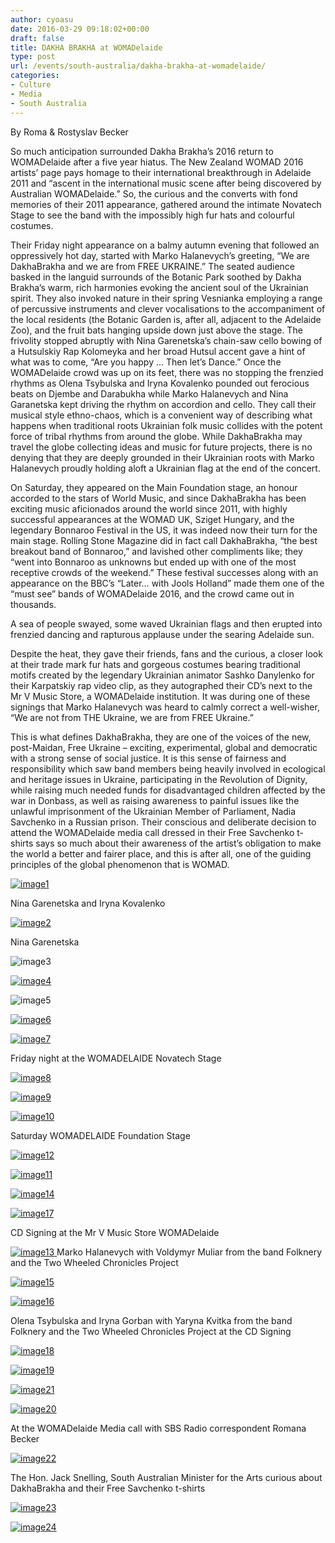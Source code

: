 ```yaml
---
author: cyoasu
date: 2016-03-29 09:18:02+00:00
draft: false
title: DAKHA BRAKHA at WOMADelaide
type: post
url: /events/south-australia/dakha-brakha-at-womadelaide/
categories:
- Culture
- Media
- South Australia
---
```


By Roma & Rostyslav Becker










So much anticipation surrounded Dakha Brakha’s 2016 return to WOMADelaide after a five year hiatus. The New Zealand WOMAD 2016 artists’ page pays homage to their international breakthrough in Adelaide 2011 and “ascent in the international music scene after being discovered by Australian WOMADelaide.” So, the curious and the converts with fond memories of their 2011 appearance, gathered around the intimate Novatech Stage to see the band with the impossibly high fur hats and colourful costumes.

Their Friday night appearance on a balmy autumn evening that followed an oppressively hot day, started with Marko Halanevych’s greeting, “We are DakhaBrakha and we are from FREE UKRAINE.” The seated audience basked in the languid surrounds of the Botanic Park soothed by Dakha Brakha’s warm, rich harmonies evoking the ancient soul of the Ukrainian spirit. They also invoked nature in their spring Vesnianka employing a range of percussive instruments and clever vocalisations to the accompaniment of the local residents (the Botanic Garden is, after all, adjacent to the Adelaide Zoo), and the fruit bats hanging upside down just above the stage. The frivolity stopped abruptly with Nina Garenetska’s chain-saw cello bowing of a Hutsulskiy Rap Kolomeyka and her broad Hutsul accent gave a hint of what was to come, “Are you happy … Then let’s Dance.” Once the WOMADelaide crowd was up on its feet, there was no stopping the frenzied rhythms as Olena Tsybulska and Iryna Kovalenko pounded out ferocious beats on Djembe and Darabukha while Marko Halanevych and Nina Garanetska kept driving the rhythm on accordion and cello. They call their musical style ethno-chaos, which is a convenient way of describing what happens when traditional roots Ukrainian folk music collides with the potent force of tribal rhythms from around the globe. While DakhaBrakha may travel the globe collecting ideas and music for future projects, there is no denying that they are deeply grounded in their Ukrainian roots with Marko Halanevych proudly holding aloft a Ukrainian flag at the end of the concert.

On Saturday, they appeared on the Main Foundation stage, an honour accorded to the stars of World Music, and since DakhaBrakha has been exciting music aficionados around the world since 2011, with highly successful appearances at the WOMAD UK, Sziget Hungary, and the legendary Bonnaroo Festival in the US, it was indeed now their turn for the main stage. Rolling Stone Magazine did in fact call DakhaBrakha, “the best breakout band of Bonnaroo,” and lavished other compliments like; they “went into Bonnaroo as unknowns but ended up with one of the most receptive crowds of the weekend.” These festival successes along with an appearance on the BBC’s “Later… with Jools Holland” made them one of the “must see” bands of WOMADelaide 2016, and the crowd came out in thousands.

A sea of people swayed, some waved Ukrainian flags and then erupted into frenzied dancing and rapturous applause under the searing Adelaide sun.

Despite the heat, they gave their friends, fans and the curious, a closer look at their trade mark fur hats and gorgeous costumes bearing traditional motifs created by the legendary Ukrainian animator Sashko Danylenko for their Karpatskiy rap video clip, as they autographed their CD’s next to the Mr V Music Store, a WOMADelaide institution. It was during one of these signings that Marko Halanevych was heard to calmly correct a well-wisher, “We are not from THE Ukraine, we are from FREE Ukraine.”

This is what defines DakhaBrakha, they are one of the voices of the new, post-Maidan, Free Ukraine – exciting, experimental, global and democratic with a strong sense of social justice. It is this sense of fairness and responsibility which saw band members being heavily involved in ecological and heritage issues in Ukraine, participating in the Revolution of Dignity, while raising much needed funds for disadvantaged children affected by the war in Donbass, as well as raising awareness to painful issues like the unlawful imprisonment of the Ukrainian Member of Parliament, Nadia Savchenko in a Russian prison. Their conscious and deliberate decision to attend the WOMADelaide media call dressed in their Free Savchenko t-shirts says so much about their awareness of the artist’s obligation to make the world a better and fairer place, and this is after all, one of the guiding principles of the global phenomenon that is WOMAD.

[![image1](http://www.ozeukes.com/wp-content/uploads/2016/03/image1.jpeg)
](http://www.ozeukes.com/wp-content/uploads/2016/03/image1.jpeg)


Nina Garenetska and Iryna Kovalenko




[![image2](http://www.ozeukes.com/wp-content/uploads/2016/03/image2.jpeg)
](http://www.ozeukes.com/wp-content/uploads/2016/03/image2.jpeg)




Nina Garenetska




![image3](http://www.ozeukes.com/wp-content/uploads/2016/03/image3.jpeg)





[![image4](http://www.ozeukes.com/wp-content/uploads/2016/03/image4.jpeg)
](http://www.ozeukes.com/wp-content/uploads/2016/03/image4.jpeg)




![image5](http://www.ozeukes.com/wp-content/uploads/2016/03/image5.jpeg)





[![image6](http://www.ozeukes.com/wp-content/uploads/2016/03/image6.jpeg)
](http://www.ozeukes.com/wp-content/uploads/2016/03/image6.jpeg)




[![image7](http://www.ozeukes.com/wp-content/uploads/2016/03/image7.jpeg)
](http://www.ozeukes.com/wp-content/uploads/2016/03/image7.jpeg)




Friday night at the WOMADELAIDE Novatech Stage




[![image8](http://www.ozeukes.com/wp-content/uploads/2016/03/image8.jpeg)
](http://www.ozeukes.com/wp-content/uploads/2016/03/image8.jpeg)




[![image9](http://www.ozeukes.com/wp-content/uploads/2016/03/image9.jpeg)
](http://www.ozeukes.com/wp-content/uploads/2016/03/image9.jpeg)




[![image10](http://www.ozeukes.com/wp-content/uploads/2016/03/image10.jpeg)
](http://www.ozeukes.com/wp-content/uploads/2016/03/image10.jpeg)




Saturday WOMADELAIDE Foundation Stage




[![image12](http://www.ozeukes.com/wp-content/uploads/2016/03/image12.jpeg)
](http://www.ozeukes.com/wp-content/uploads/2016/03/image12.jpeg)




[![image11](http://www.ozeukes.com/wp-content/uploads/2016/03/image11.jpeg)
](http://www.ozeukes.com/wp-content/uploads/2016/03/image11.jpeg)




[![image14](http://www.ozeukes.com/wp-content/uploads/2016/03/image14.jpeg)
](http://www.ozeukes.com/wp-content/uploads/2016/03/image14.jpeg)




[![image17](http://www.ozeukes.com/wp-content/uploads/2016/03/image17.jpeg)
](http://www.ozeukes.com/wp-content/uploads/2016/03/image17.jpeg)




CD Signing at the Mr V Music Store WOMADelaide




[![image13](http://www.ozeukes.com/wp-content/uploads/2016/03/image13.jpeg)
](http://www.ozeukes.com/wp-content/uploads/2016/03/image13.jpeg)Marko Halanevych with Voldymyr Muliar from the band Folknery and the Two Wheeled Chronicles Project




[![image15](http://www.ozeukes.com/wp-content/uploads/2016/03/image15.png)
](http://www.ozeukes.com/wp-content/uploads/2016/03/image15.png)




[![image16](http://www.ozeukes.com/wp-content/uploads/2016/03/image16.jpeg)
](http://www.ozeukes.com/wp-content/uploads/2016/03/image16.jpeg)




Olena Tsybulska and Iryna Gorban with Yaryna Kvitka from the band Folknery and the Two Wheeled Chronicles Project at the CD Signing




[![image18](http://www.ozeukes.com/wp-content/uploads/2016/03/image18.jpeg)
](http://www.ozeukes.com/wp-content/uploads/2016/03/image18.jpeg)




[![image19](http://www.ozeukes.com/wp-content/uploads/2016/03/image19.jpeg)
](http://www.ozeukes.com/wp-content/uploads/2016/03/image19.jpeg)




[![image21](http://www.ozeukes.com/wp-content/uploads/2016/03/image21.jpeg)
](http://www.ozeukes.com/wp-content/uploads/2016/03/image21.jpeg)




[![image20](http://www.ozeukes.com/wp-content/uploads/2016/03/image20.jpeg)
](http://www.ozeukes.com/wp-content/uploads/2016/03/image20.jpeg)




At the WOMADelaide Media call with SBS Radio correspondent Romana Becker




[![image22](http://www.ozeukes.com/wp-content/uploads/2016/03/image22.jpeg)
](http://www.ozeukes.com/wp-content/uploads/2016/03/image22.jpeg)




The Hon. Jack Snelling, South Australian Minister for the Arts curious about DakhaBrakha and their Free Savchenko t-shirts




[![image23](http://www.ozeukes.com/wp-content/uploads/2016/03/image23.jpeg)
](http://www.ozeukes.com/wp-content/uploads/2016/03/image23.jpeg)




[![image24](http://www.ozeukes.com/wp-content/uploads/2016/03/image24.jpeg)
](http://www.ozeukes.com/wp-content/uploads/2016/03/image24.jpeg)













